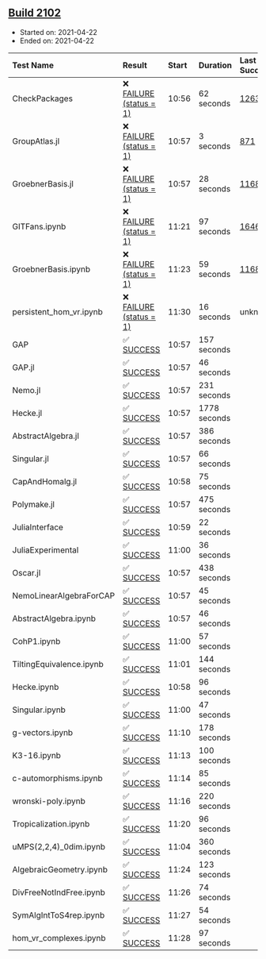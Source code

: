 ## [Build 2102](https://oscarci.mathematik.uni-kl.de/job/oscar-stable/2102/)

* Started on: 2021-04-22
* Ended on: 2021-04-22

| Test Name    | Result | Start | Duration | Last Success | First Failure |
|:-------------|:-------|:------|:---------|:-------------|:--------------|
| CheckPackages | ❌ [FAILURE (status = 1)](https://oscarci.mathematik.uni-kl.de/job/oscar-stable/2102/artifact/logs/build-2102/CheckPackages.log) | 10:56 | 62 seconds | [1263](https://oscarci.mathematik.uni-kl.de/job/oscar-stable/1263/) | [1264](https://oscarci.mathematik.uni-kl.de/job/oscar-stable/1264/) |
| GroupAtlas.jl | ❌ [FAILURE (status = 1)](https://oscarci.mathematik.uni-kl.de/job/oscar-stable/2102/artifact/logs/build-2102/GroupAtlas.jl.log) | 10:57 | 3 seconds | [871](https://oscarci.mathematik.uni-kl.de/job/oscar-stable/871/) | [872](https://oscarci.mathematik.uni-kl.de/job/oscar-stable/872/) |
| GroebnerBasis.jl | ❌ [FAILURE (status = 1)](https://oscarci.mathematik.uni-kl.de/job/oscar-stable/2102/artifact/logs/build-2102/GroebnerBasis.jl.log) | 10:57 | 28 seconds | [1168](https://oscarci.mathematik.uni-kl.de/job/oscar-stable/1168/) | [1169](https://oscarci.mathematik.uni-kl.de/job/oscar-stable/1169/) |
| GITFans.ipynb | ❌ [FAILURE (status = 1)](https://oscarci.mathematik.uni-kl.de/job/oscar-stable/2102/artifact/logs/build-2102/GITFans.ipynb.log) | 11:21 | 97 seconds | [1646](https://oscarci.mathematik.uni-kl.de/job/oscar-stable/1646/) | [1647](https://oscarci.mathematik.uni-kl.de/job/oscar-stable/1647/) |
| GroebnerBasis.ipynb | ❌ [FAILURE (status = 1)](https://oscarci.mathematik.uni-kl.de/job/oscar-stable/2102/artifact/logs/build-2102/GroebnerBasis.ipynb.log) | 11:23 | 59 seconds | [1168](https://oscarci.mathematik.uni-kl.de/job/oscar-stable/1168/) | [1169](https://oscarci.mathematik.uni-kl.de/job/oscar-stable/1169/) |
| persistent_hom_vr.ipynb | ❌ [FAILURE (status = 1)](https://oscarci.mathematik.uni-kl.de/job/oscar-stable/2102/artifact/logs/build-2102/persistent_hom_vr.ipynb.log) | 11:30 | 16 seconds | unknown | unknown |
| GAP | ✅ [SUCCESS](https://oscarci.mathematik.uni-kl.de/job/oscar-stable/2102/artifact/logs/build-2102/GAP.log) | 10:57 | 157 seconds |  |  |
| GAP.jl | ✅ [SUCCESS](https://oscarci.mathematik.uni-kl.de/job/oscar-stable/2102/artifact/logs/build-2102/GAP.jl.log) | 10:57 | 46 seconds |  |  |
| Nemo.jl | ✅ [SUCCESS](https://oscarci.mathematik.uni-kl.de/job/oscar-stable/2102/artifact/logs/build-2102/Nemo.jl.log) | 10:57 | 231 seconds |  |  |
| Hecke.jl | ✅ [SUCCESS](https://oscarci.mathematik.uni-kl.de/job/oscar-stable/2102/artifact/logs/build-2102/Hecke.jl.log) | 10:57 | 1778 seconds |  |  |
| AbstractAlgebra.jl | ✅ [SUCCESS](https://oscarci.mathematik.uni-kl.de/job/oscar-stable/2102/artifact/logs/build-2102/AbstractAlgebra.jl.log) | 10:57 | 386 seconds |  |  |
| Singular.jl | ✅ [SUCCESS](https://oscarci.mathematik.uni-kl.de/job/oscar-stable/2102/artifact/logs/build-2102/Singular.jl.log) | 10:57 | 66 seconds |  |  |
| CapAndHomalg.jl | ✅ [SUCCESS](https://oscarci.mathematik.uni-kl.de/job/oscar-stable/2102/artifact/logs/build-2102/CapAndHomalg.jl.log) | 10:58 | 75 seconds |  |  |
| Polymake.jl | ✅ [SUCCESS](https://oscarci.mathematik.uni-kl.de/job/oscar-stable/2102/artifact/logs/build-2102/Polymake.jl.log) | 10:57 | 475 seconds |  |  |
| JuliaInterface | ✅ [SUCCESS](https://oscarci.mathematik.uni-kl.de/job/oscar-stable/2102/artifact/logs/build-2102/JuliaInterface.log) | 10:59 | 22 seconds |  |  |
| JuliaExperimental | ✅ [SUCCESS](https://oscarci.mathematik.uni-kl.de/job/oscar-stable/2102/artifact/logs/build-2102/JuliaExperimental.log) | 11:00 | 36 seconds |  |  |
| Oscar.jl | ✅ [SUCCESS](https://oscarci.mathematik.uni-kl.de/job/oscar-stable/2102/artifact/logs/build-2102/Oscar.jl.log) | 10:57 | 438 seconds |  |  |
| NemoLinearAlgebraForCAP | ✅ [SUCCESS](https://oscarci.mathematik.uni-kl.de/job/oscar-stable/2102/artifact/logs/build-2102/NemoLinearAlgebraForCAP.log) | 10:57 | 45 seconds |  |  |
| AbstractAlgebra.ipynb | ✅ [SUCCESS](https://oscarci.mathematik.uni-kl.de/job/oscar-stable/2102/artifact/logs/build-2102/AbstractAlgebra.ipynb.log) | 10:57 | 46 seconds |  |  |
| CohP1.ipynb | ✅ [SUCCESS](https://oscarci.mathematik.uni-kl.de/job/oscar-stable/2102/artifact/logs/build-2102/CohP1.ipynb.log) | 11:00 | 57 seconds |  |  |
| TiltingEquivalence.ipynb | ✅ [SUCCESS](https://oscarci.mathematik.uni-kl.de/job/oscar-stable/2102/artifact/logs/build-2102/TiltingEquivalence.ipynb.log) | 11:01 | 144 seconds |  |  |
| Hecke.ipynb | ✅ [SUCCESS](https://oscarci.mathematik.uni-kl.de/job/oscar-stable/2102/artifact/logs/build-2102/Hecke.ipynb.log) | 10:58 | 96 seconds |  |  |
| Singular.ipynb | ✅ [SUCCESS](https://oscarci.mathematik.uni-kl.de/job/oscar-stable/2102/artifact/logs/build-2102/Singular.ipynb.log) | 11:00 | 47 seconds |  |  |
| g-vectors.ipynb | ✅ [SUCCESS](https://oscarci.mathematik.uni-kl.de/job/oscar-stable/2102/artifact/logs/build-2102/g-vectors.ipynb.log) | 11:10 | 178 seconds |  |  |
| K3-16.ipynb | ✅ [SUCCESS](https://oscarci.mathematik.uni-kl.de/job/oscar-stable/2102/artifact/logs/build-2102/K3-16.ipynb.log) | 11:13 | 100 seconds |  |  |
| c-automorphisms.ipynb | ✅ [SUCCESS](https://oscarci.mathematik.uni-kl.de/job/oscar-stable/2102/artifact/logs/build-2102/c-automorphisms.ipynb.log) | 11:14 | 85 seconds |  |  |
| wronski-poly.ipynb | ✅ [SUCCESS](https://oscarci.mathematik.uni-kl.de/job/oscar-stable/2102/artifact/logs/build-2102/wronski-poly.ipynb.log) | 11:16 | 220 seconds |  |  |
| Tropicalization.ipynb | ✅ [SUCCESS](https://oscarci.mathematik.uni-kl.de/job/oscar-stable/2102/artifact/logs/build-2102/Tropicalization.ipynb.log) | 11:20 | 96 seconds |  |  |
| uMPS(2,2,4)_0dim.ipynb | ✅ [SUCCESS](https://oscarci.mathematik.uni-kl.de/job/oscar-stable/2102/artifact/logs/build-2102/uMPS-2-2-4-_0dim.ipynb.log) | 11:04 | 360 seconds |  |  |
| AlgebraicGeometry.ipynb | ✅ [SUCCESS](https://oscarci.mathematik.uni-kl.de/job/oscar-stable/2102/artifact/logs/build-2102/AlgebraicGeometry.ipynb.log) | 11:24 | 123 seconds |  |  |
| DivFreeNotIndFree.ipynb | ✅ [SUCCESS](https://oscarci.mathematik.uni-kl.de/job/oscar-stable/2102/artifact/logs/build-2102/DivFreeNotIndFree.ipynb.log) | 11:26 | 74 seconds |  |  |
| SymAlgIntToS4rep.ipynb | ✅ [SUCCESS](https://oscarci.mathematik.uni-kl.de/job/oscar-stable/2102/artifact/logs/build-2102/SymAlgIntToS4rep.ipynb.log) | 11:27 | 54 seconds |  |  |
| hom_vr_complexes.ipynb | ✅ [SUCCESS](https://oscarci.mathematik.uni-kl.de/job/oscar-stable/2102/artifact/logs/build-2102/hom_vr_complexes.ipynb.log) | 11:28 | 97 seconds |  |  |
